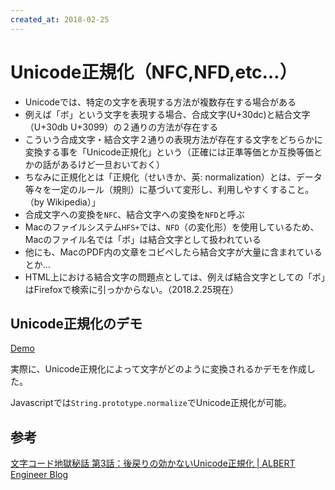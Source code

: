 ```yaml
---
created_at: 2018-02-25
---
```


# Unicode正規化（NFC,NFD,etc…）

+ Unicodeでは、特定の文字を表現する方法が複数存在する場合がある
+ 例えば「ボ」という文字を表現する場合、合成文字(U+30dc)と結合文字（U+30db U+3099）の２通りの方法が存在する
+ こういう合成文字・結合文字２通りの表現方法が存在する文字をどちらかに変換する事を「Unicode正規化」という（正確には正準等価とか互換等価とかの話があるけど一旦おいておく）
+ ちなみに正規化とは「正規化（せいきか、英: normalization）とは、データ等々を一定のルール（規則）に基づいて変形し、利用しやすくすること。（by Wikipedia）」
+ 合成文字への変換を`NFC`、結合文字への変換を`NFD`と呼ぶ
+ Macのファイルシステム`HFS+`では、`NFD`（の変化形）を使用しているため、Macのファイル名では「ボ」は結合文字として扱われている
+ 他にも、MacのPDF内の文章をコピペしたら結合文字が大量に含まれているとか…
+ HTML上における結合文字の問題点としては、例えば結合文字としての「ボ」はFirefoxで検索に引っかからない。（2018.2.25現在）

## Unicode正規化のデモ

[Demo](./demo/index.html)

実際に、Unicode正規化によって文字がどのように変換されるかデモを作成した。

Javascriptでは`String.prototype.normalize`でUnicode正規化が可能。

## 参考

[文字コード地獄秘話 第3話：後戻りの効かないUnicode正規化 | ALBERT Engineer Blog](http://tech.albert2005.co.jp/501/)
